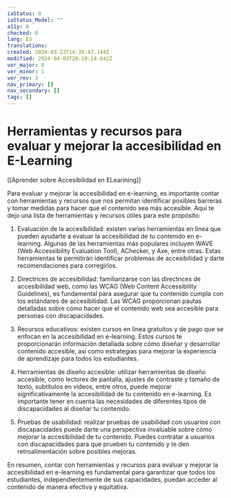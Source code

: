 ```yaml
---
iaStatus: 0
iaStatus_Model: ""
a11y: 0
checked: 0
lang: ES
translations: 
created: 2024-03-23T14:39:47.144Z
modified: 2024-04-03T20:19:14.642Z
ver_major: 0
ver_minor: 1
ver_rev: 3
nav_primary: []
nav_secondary: []
tags: []
---
```

# Herramientas y recursos para evaluar y mejorar la accesibilidad en E-Learning

[[Aprender sobre Accesibilidad en ELearining]]

Para evaluar y mejorar la accesibilidad en e-learning, es importante contar con herramientas y recursos que nos permitan identificar posibles barreras y tomar medidas para hacer que el contenido sea más accesible. Aquí te dejo una lista de herramientas y recursos útiles para este propósito:

1. Evaluación de la accesibilidad: existen varias herramientas en línea que pueden ayudarte a evaluar la accesibilidad de tu contenido en e-learning. Algunas de las herramientas más populares incluyen WAVE (Web Accessibility Evaluation Tool), AChecker, y Axe, entre otras. Estas herramientas te permitirán identificar problemas de accesibilidad y darte recomendaciones para corregirlos.

2. Directrices de accesibilidad: familiarizarse con las directrices de accesibilidad web, como las WCAG (Web Content Accessibility Guidelines), es fundamental para asegurar que tu contenido cumpla con los estándares de accesibilidad. Las WCAG proporcionan pautas detalladas sobre cómo hacer que el contenido web sea accesible para personas con discapacidades.

3. Recursos educativos: existen cursos en línea gratuitos y de pago que se enfocan en la accesibilidad en e-learning. Estos cursos te proporcionarán información detallada sobre cómo diseñar y desarrollar contenido accesible, así como estrategias para mejorar la experiencia de aprendizaje para todos los estudiantes.

4. Herramientas de diseño accesible: utilizar herramientas de diseño accesible, como lectores de pantalla, ajustes de contraste y tamaño de texto, subtítulos en videos, entre otros, puede mejorar significativamente la accesibilidad de tu contenido en e-learning. Es importante tener en cuenta las necesidades de diferentes tipos de discapacidades al diseñar tu contenido.

5. Pruebas de usabilidad: realizar pruebas de usabilidad con usuarios con discapacidades puede darte una perspectiva invaluable sobre cómo mejorar la accesibilidad de tu contenido. Puedes contratar a usuarios con discapacidades para que prueben tu contenido y te den retroalimentación sobre posibles mejoras.

En resumen, contar con herramientas y recursos para evaluar y mejorar la accesibilidad en e-learning es fundamental para garantizar que todos los estudiantes, independientemente de sus capacidades, puedan acceder al contenido de manera efectiva y equitativa.
